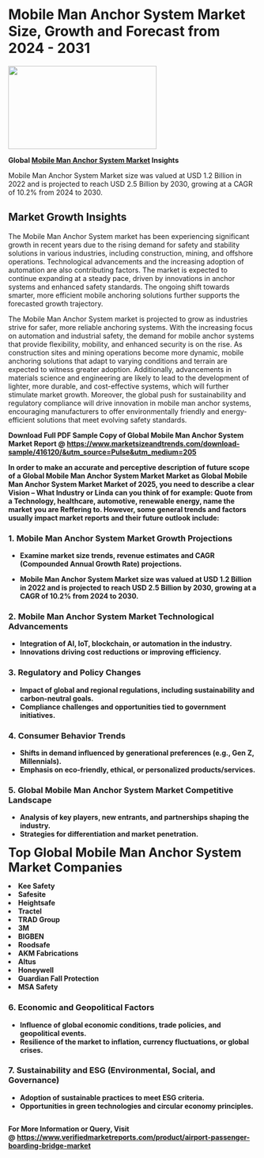 <H1>Mobile Man Anchor System Market Size, Growth and Forecast from 2024 - 2031</H1><img class="aligncenter size-medium wp-image-584254" src="https://thirdeyenews.in/wp-content/uploads/2024/09/Global-Market-Research-300x168.jpeg" alt="" width="300" height="168" /><p><strong>Global&nbsp;<a href="https://www.marketsizeandtrends.com/download-sample/416120/&amp;utm_source=Pulse&amp;utm_medium=205">Mobile Man Anchor System Market</a> Insights</strong></p><p>Mobile Man Anchor System Market size was valued at USD 1.2 Billion in 2022 and is projected to reach USD 2.5 Billion by 2030, growing at a CAGR of 10.2% from 2024 to 2030.</p><p><h2>Market Growth Insights</h2> <p>The Mobile Man Anchor System market has been experiencing significant growth in recent years due to the rising demand for safety and stability solutions in various industries, including construction, mining, and offshore operations. Technological advancements and the increasing adoption of automation are also contributing factors. The market is expected to continue expanding at a steady pace, driven by innovations in anchor systems and enhanced safety standards. The ongoing shift towards smarter, more efficient mobile anchoring solutions further supports the forecasted growth trajectory.</p> <p><strong></strong></p> <p>The Mobile Man Anchor System market is projected to grow as industries strive for safer, more reliable anchoring systems. With the increasing focus on automation and industrial safety, the demand for mobile anchor systems that provide flexibility, mobility, and enhanced security is on the rise. As construction sites and mining operations become more dynamic, mobile anchoring solutions that adapt to varying conditions and terrain are expected to witness greater adoption. Additionally, advancements in materials science and engineering are likely to lead to the development of lighter, more durable, and cost-effective systems, which will further stimulate market growth. Moreover, the global push for sustainability and regulatory compliance will drive innovation in mobile man anchor systems, encouraging manufacturers to offer environmentally friendly and energy-efficient solutions that meet evolving safety standards. <p><strong></p><p><span class=""><strong>Download Full PDF Sample Copy of Global Mobile Man Anchor System Market Report</strong> @ <a href="https://www.marketsizeandtrends.com/download-sample/416120/&amp;utm_source=Pulse&amp;utm_medium=205" target="_blank">https://www.marketsizeandtrends.com/download-sample/416120/&amp;utm_source=Pulse&amp;utm_medium=205</a></span></p><p>In order to make an accurate and perceptive description of future scope of a Global&nbsp;Mobile Man Anchor System Market Market as Global&nbsp;Mobile Man Anchor System Market Market of 2025, you need to describe a clear Vision &ndash; What Industry or Linda can you think of for example: Quote from a Technology, healthcare, automotive, renewable energy, name the market you are Reffering to. However, some general trends and factors usually impact market reports and their future outlook include:</p><h3>1.&nbsp;<strong>Mobile Man Anchor System Market Growth Projections</strong></h3><ul><li>Examine market size trends, revenue estimates and CAGR (Compounded Annual Growth Rate) projections.</li><li><p>Mobile Man Anchor System Market size was valued at USD 1.2 Billion in 2022 and is projected to reach USD 2.5 Billion by 2030, growing at a CAGR of 10.2% from 2024 to 2030.</p></li></ul><h3>2.&nbsp;<strong>Mobile Man Anchor System Market Technological Advancements</strong></h3><ul><li>Integration of AI, IoT, blockchain, or automation in the industry.</li><li>Innovations driving cost reductions or improving efficiency.</li></ul><h3>3.&nbsp;<strong>Regulatory and Policy Changes</strong></h3><ul><li>Impact of global and regional regulations, including sustainability and carbon-neutral goals.</li><li>Compliance challenges and opportunities tied to government initiatives.</li></ul><h3>4.&nbsp;<strong>Consumer Behavior Trends</strong></h3><ul><li>Shifts in demand influenced by generational preferences (e.g., Gen Z, Millennials).</li><li>Emphasis on eco-friendly, ethical, or personalized products/services.</li></ul><h3>5.&nbsp;<strong>Global Mobile Man Anchor System Market Competitive Landscape</strong></h3><ul><li>Analysis of key players, new entrants, and partnerships shaping the industry.</li><li>Strategies for differentiation and market penetration.</li></ul><p data-pm-slice="1 1 []"><span style="color: inherit; font-family: inherit; font-size: 25px;">Top Global Mobile Man Anchor System Market Companies</span></p><div class="" data-test-id=""><p><li>Kee Safety</li><li> Safesite</li><li> Heightsafe</li><li> Tractel</li><li> TRAD Group</li><li> 3M</li><li> BIGBEN</li><li> Roodsafe</li><li> AKM Fabrications</li><li> Altus</li><li> Honeywell</li><li> Guardian Fall Protection</li><li> MSA Safety</li></p></div><h3>6.&nbsp;<strong>Economic and Geopolitical Factors</strong></h3><ul><li>Influence of global economic conditions, trade policies, and geopolitical events.</li><li>Resilience of the market to inflation, currency fluctuations, or global crises.</li></ul><h3>7.&nbsp;<strong>Sustainability and ESG (Environmental, Social, and Governance)</strong></h3><ul><li>Adoption of sustainable practices to meet ESG criteria.</li><li>Opportunities in green technologies and circular economy principles.</li></ul><h2><strong style="font-size: 14px;">For More Information or Query, Visit @&nbsp;</strong><a style="background-color: #ffffff; font-size: 14px;" href="https://www.marketsizeandtrends.com/report/mobile-man-anchor-system-market/" target="_blank">https://www.verifiedmarketreports.com/product/airport-passenger-boarding-bridge-market</a></h2>
